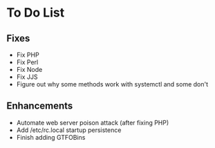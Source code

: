 # To Do List

## Fixes

- Fix PHP
- Fix Perl
- Fix Node
- Fix JJS
- Figure out why some methods work with systemctl and some don't

## Enhancements

- Automate web server poison attack (after fixing PHP)
- Add /etc/rc.local startup persistence
- Finish adding GTFOBins